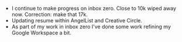 * I continue to make progress on inbox zero. Close to 10k wiped away now. Correction: make that 17k.
* Updating resume within AngelList and Creative Circle.
* As part of my work in inbox zero I've done some work refining my Google Workspace a bit.
